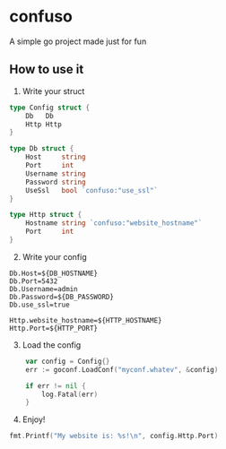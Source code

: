 # confuso
A simple go project made just for fun

## How to use it

1. Write your struct

```go
type Config struct {
	Db   Db
	Http Http
}

type Db struct {
	Host     string
	Port     int
	Username string
	Password string
	UseSsl   bool `confuso:"use_ssl"`
}

type Http struct {
	Hostname string `confuso:"website_hostname"`
    Port     int
}
```

2. Write your config

```
Db.Host=${DB_HOSTNAME}
Db.Port=5432
Db.Username=admin
Db.Password=${DB_PASSWORD}
Db.use_ssl=true

Http.website_hostname=${HTTP_HOSTNAME}
Http.Port=${HTTP_PORT}
```

3. Load the config
```go
	var config = Config{}
	err := goconf.LoadConf("myconf.whatev", &config)

	if err != nil {
		log.Fatal(err)
	}
```

4. Enjoy!
```go
fmt.Printf("My website is: %s!\n", config.Http.Port)
```
